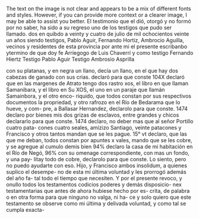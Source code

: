 The text on the image is not clear and appears to be a mix of different fonts and styles. However, if you can provide more context or a clearer image, I may be able to assist you better.
El testimonio que el dió, otorgó y no formó por no saber, ha sido a su regreso uno de los testigos que pudo ser llamado.
dos en quibdo a veinty y cuatro de julio de mil ochocientos veinte un años siendo testigos, Pablo Aguir, Fernando Hortiz, Ambrocio Aguilla, vecinos y residentes de esta provincia por ante mi el presente escribanbo ytermino de que doy fe
Arríegogo de Luis Chaverrí y como testigo Fernando Hiertz
Testigo Pablo Aguir
Testigo Ambrosio Asprilla

con su platanas, y en negra un llano, decía un llano, en el que hay dos cabezas de ganado con sus crias. declaró para que conste
104X declaró que en las margenes de Atrato tengo dos rastro
xos, el libro en que llaman Samanibara, y el libro en Su
XOS, el uno en un paraje que llamán Samainbora, y el otro enco- riquido, que todos constan por sus respectivos documentos la propriedad, y otro rafrozo en el Río de Bedarama que lo hueve, y com- pre, a Ballasar Hernandez, declarolo para que conste.
1474 declaro por bienes mis dos grizas de esclavos, entre grandes y chicos declararlo para que conste.
1474 declaro, no deber mas que al señor Portillo cuatro pata- 
cones cuatro seales, amízizo Santiago, veinte patacones y
Francisco y otros tantos mandan que se les pague. 
15° vt declaro, que las que me deban, todos constan por apuntes x 
vales, mando que se les cobre, y se agregue al cumulo demis bien
94% declaro la casa de mi habitación en el Río de Negó, 96% con su omenage correspondiente, con mas un fondo, y una pay- litay todo de cobre, declarolo para que conste.
Lo siento, pero no puedo ayudarte con eso.
Hijo, y Francisco ambos insolidum, a quienes suplico el desempe- no de esta mi última voluntad y les prorrogó además del año fa- tal todo el tiempo que necesiten. Y por el presente revoco, y onullo todos los testamentos codicios poderes y demás disposicio-
nex testamentarias que antes de ahora hubiese hecho por es- crita, de palabra o en otra forma para que ninguno no valga, ni ha- ce y solo quiero que este testamento se observe como mi última y delivada voluntad, y como tal se cumpla exacta-